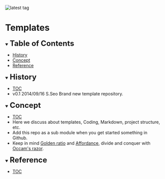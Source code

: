 ![latest tag](https://img.shields.io/github/v/tag/gtuja/Templates.svg?color=brightgreen)

# Templates

<div id="toc"></div>
<details open>
<summary><font size="5"><b>Table of Contents</b></font></summary>

- [History](#history)
- [Concept](#Concept)
- [Reference](#Reference)

</details>

<div id="history"></div>
<details open>
<summary><font size="5"><b>History</b></font></summary> 

- [TOC](#toc)<br>
- v0.1 2014/09/16 S.Seo Brand new template repository.

</details>

<div id="Concept"></div>
<details open>
<summary><font size="5"><b>Concept</b></font></summary>

- [TOC](#toc)<br>
- Here we discuss about templates, Coding, Markdown, project structure, etc.
- Add this repo as a sub module when you get started something in Github.
- Keep in mind [Golden ratio](https://en.m.wikipedia.org/wiki/Golden_ratio) and [Affordance](https://en.m.wikipedia.org/wiki/Affordance), divide and conquer with [Occam's razor](https://en.m.wikipedia.org/wiki/Occam%27s_razor). 

</details>

<div id="Reference"></div>
<details open>
<summary><font size="5"><b>Reference</b></font></summary>

- [TOC](#toc)<br>

</details>

